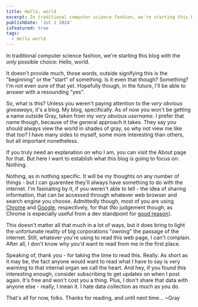 ```yaml
---
title: Hello, world
excerpt: In traditional computer science fashion, we're starting this blog with the only possible choice...
publishDate: 'Jul 1 2024'
isFeatured: true
tags:
  - Hello world
---
```


In traditional computer science fashion, we're starting this blog with the _only_ possible choice: Hello, world.

It doesn't provide much, those words, outside signifying this is the "beginning" or the "start" of something. Is it even that though? Something? I'm not even sure of that yet. Hopefully though, in the future, I'll be able to answer with a resounding "yes".

So, what is this? Unless you weren't paying attention to the _very obvious giveaways_, it's a blog. My blog, specifically. As of now you won't be getting a name outside Gray, taken from my _very obvious username_. I prefer that name though, because of the general approach it takes. They say you should always view the world in shades of gray, so why not view me like that too? I have many sides to myself, some more interesting than others, but all important nonetheless.

If you truly need an explanation on who I am, you can visit the About page for that. But here I want to establish what this blog is going to focus on: Nothing.

Nothing, as in nothing specific. It will be my thoughts on any number of things - but I can guarentee they'll always have something to do with the internet. I'm fasinating by it, if you weren't able to tell - the idea of sharing information, that can be accessed through whatever web browser and search engine you choose. Admittedly though, most of you are using [Chrome](https://gs.statcounter.com/browser-market-share) and [Google](https://gs.statcounter.com/search-engine-market-share), respectively, for that (No judgement though, as Chrome is especially useful from a dev standpoint for [good reason](https://www.quora.com/Do-most-software-developers-prefer-using-Google-Chrome-or-Mozilla-Firefox-for-web-development-and-why)).

This doesn't matter all that much in a lot of ways, but it does bring to light the unfortunate reality of big corporations "owning" the passage of the internet. Still, whatever you're using to read this web page, I can't complain. After all, I don't know why you'd want to read from me in the first place.

Speaking of, thank you - for taking the time to read this. Really. As short as it may be, the fact anyone would want to read what I have to say is very warming to that internal organ we call the heart. And hey, if you found this interesting enough, consider subscribing to get updates on when I post again. It's free and won't cost you a thing. Plus, I don't share that data with anyone else - really, I mean it. I hate data collection as much as you do.

That's all for now, folks. Thanks for reading, and until next time...
~Gray
